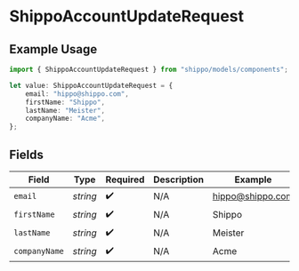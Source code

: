 # ShippoAccountUpdateRequest

## Example Usage

```typescript
import { ShippoAccountUpdateRequest } from "shippo/models/components";

let value: ShippoAccountUpdateRequest = {
    email: "hippo@shippo.com",
    firstName: "Shippo",
    lastName: "Meister",
    companyName: "Acme",
};
```

## Fields

| Field              | Type               | Required           | Description        | Example            |
| ------------------ | ------------------ | ------------------ | ------------------ | ------------------ |
| `email`            | *string*           | :heavy_check_mark: | N/A                | hippo@shippo.com   |
| `firstName`        | *string*           | :heavy_check_mark: | N/A                | Shippo             |
| `lastName`         | *string*           | :heavy_check_mark: | N/A                | Meister            |
| `companyName`      | *string*           | :heavy_check_mark: | N/A                | Acme               |